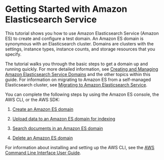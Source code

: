 # Getting Started with Amazon Elasticsearch Service<a name="es-gsg"></a>

This tutorial shows you how to use Amazon Elasticsearch Service \(Amazon ES\) to create and configure a test domain\. An Amazon ES domain is synonymous with an Elasticsearch cluster\. Domains are clusters with the settings, instance types, instance counts, and storage resources that you specify\.

The tutorial walks you through the basic steps to get a domain up and running quickly\. For more detailed information, see [Creating and Managing Amazon Elasticsearch Service Domains](es-createupdatedomains.md) and the other topics within this guide\. For information on migrating to Amazon ES from a self\-managed Elasticsearch cluster, see [Migrating to Amazon Elasticsearch Service](migration.md)\.

You can complete the following steps by using the Amazon ES console, the AWS CLI, or the AWS SDK:

1. [Create an Amazon ES domain](es-gsg-create-domain.md)

1. [Upload data to an Amazon ES domain for indexing](es-gsg-upload-data.md)

1. [Search documents in an Amazon ES domain](es-gsg-search.md)

1. [Delete an Amazon ES domain](es-gsg-deleting.md)

For information about installing and setting up the AWS CLI, see the [AWS Command Line Interface User Guide](https://docs.aws.amazon.com/cli/latest/userguide/)\.